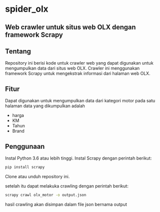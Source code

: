 # spider_olx
## Web crawler untuk situs web OLX dengan framework Scrapy

## Tentang
Repository ini berisi kode untuk crawler web yang dapat digunakan untuk mengumpulkan data dari situs web OLX. Crawler ini menggunakan framework Scrapy untuk mengekstrak informasi dari halaman web OLX.

## Fitur

Dapat digunakan untuk mengumpulkan data dari kategori motor pada satu halaman
data yang dikumpulkan adalah 
- harga
- KM
- Tahun
- Brand 

## Penggunaan
Instal Python 3.6 atau lebih tinggi.
Instal Scrapy dengan perintah berikut:

```bash
pip install scrapy
```
Clone atau unduh repository ini.

setelah itu dapat melakuka crawling dengan perintah berikut:
```bash
scrapy crawl olx_motor -o output.json  
```
hasil crawling akan disimpan dalam file json bernama output
